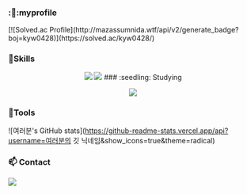 ###  :👏:myprofile
<p aligin="center">
    <div>[![Solved.ac Profile](http://mazassumnida.wtf/api/v2/generate_badge?boj=kyw0428)](https://solved.ac/kyw0428/)</div>
</p>



###  :muscle:Skills

<p align ="center">
<img src="https://img.shields.io/badge/python-3776AB?style=flat-square&logo=python&logoColor=white" />
<img src="https://img.shields.io/badge/python-3776AB?style=flat-square&logo=python&logoColor=white" />
### :seedling: Studying
</p>
<p align ="center">
<img src="https://img.shields.io/badge/Kubernetes-326CE5?style=flat-square&logo=Kubernetes&logoColor=white" />
    

###  :hammer:Tools


<p align ="center">

![여러분's GitHub stats](https://github-readme-stats.vercel.app/api?username=여러분의 깃 닉네임&show_icons=true&theme=radical)





###  :mailbox: Contact

<a href="mailto:여러분의 지메일주소" target="_blank"><img src="https://img.shields.io/badge/Gmail-EA4335?style=flat-square&logoGmail&logoColor=white" ></a>

<!--
**tissuecat0823/tissuecat0823** is a ✨ _special_ ✨ repository because its `README.md` (this file) appears on your GitHub profile.

Here are some ideas to get you started:

- 🔭 I’m currently working on ...
- 🌱 I’m currently learning ...
- 👯 I’m looking to collaborate on ...
- 🤔 I’m looking for help with ...
- 💬 Ask me about ...
- 📫 How to reach me: ...
- 😄 Pronouns: ...
- ⚡ Fun fact: ...
-->
